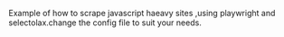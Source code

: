 Example of how to scrape javascript haeavy sites ,using playwright and selectolax.change the config file to suit your needs.
